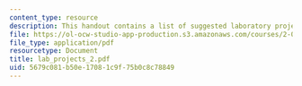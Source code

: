 ```yaml
---
content_type: resource
description: This handout contains a list of suggested laboratory projects.
file: https://ol-ocw-studio-app-production.s3.amazonaws.com/courses/2-002-mechanics-and-materials-ii-spring-2004/5679c081b50e17081c9f75b0c8c78849_lab_projects_2.pdf
file_type: application/pdf
resourcetype: Document
title: lab_projects_2.pdf
uid: 5679c081-b50e-1708-1c9f-75b0c8c78849
---
```

